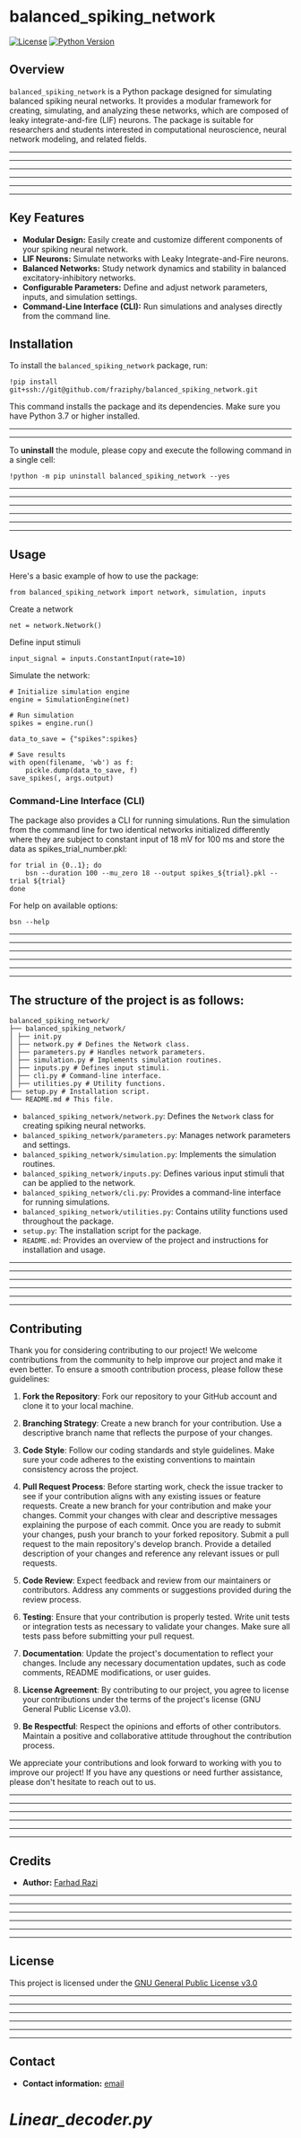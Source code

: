 # balanced_spiking_network

[![License](https://img.shields.io/badge/license-GNU%20GPL%20v3.0-blue.svg)](LICENSE)
[![Python Version](https://img.shields.io/badge/python-3.7+-blue.svg)]()

## Overview

`balanced_spiking_network` is a Python package designed for simulating balanced spiking neural networks. It provides a modular framework for creating, simulating, and analyzing these networks, which are composed of leaky integrate-and-fire (LIF) neurons. The package is suitable for researchers and students interested in computational neuroscience, neural network modeling, and related fields.

------------------------------------------------------------------------------------------------------------
------------------------------------------------------------------------------------------------------------
------------------------------------------------------------------------------------------------------------
------------------------------------------------------------------------------------------------------------
------------------------------------------------------------------------------------------------------------
------------------------------------------------------------------------------------------------------------

## Key Features

-   **Modular Design:** Easily create and customize different components of your spiking neural network.
-   **LIF Neurons:** Simulate networks with Leaky Integrate-and-Fire neurons.
-   **Balanced Networks:** Study network dynamics and stability in balanced excitatory-inhibitory networks.
-   **Configurable Parameters:** Define and adjust network parameters, inputs, and simulation settings.
-   **Command-Line Interface (CLI):** Run simulations and analyses directly from the command line.

## Installation

To install the `balanced_spiking_network` package, run:
```
!pip install git+ssh://git@github.com/fraziphy/balanced_spiking_network.git
```

This command installs the package and its dependencies. Make sure you have Python 3.7 or higher installed.

------------------------------------------------------------------------------------------------------------
------------------------------------------------------------------------------------------------------------

To **uninstall** the module, please copy and execute the following command in a single cell:

```
!python -m pip uninstall balanced_spiking_network --yes
```

------------------------------------------------------------------------------------------------------------
------------------------------------------------------------------------------------------------------------
------------------------------------------------------------------------------------------------------------
------------------------------------------------------------------------------------------------------------
------------------------------------------------------------------------------------------------------------
------------------------------------------------------------------------------------------------------------

## Usage

Here's a basic example of how to use the package:

```
from balanced_spiking_network import network, simulation, inputs
```

Create a network

```
net = network.Network()
```

Define input stimuli

```
input_signal = inputs.ConstantInput(rate=10)
```

Simulate the network:

```
# Initialize simulation engine
engine = SimulationEngine(net)

# Run simulation
spikes = engine.run()

data_to_save = {"spikes":spikes}

# Save results
with open(filename, 'wb') as f:
    pickle.dump(data_to_save, f)
save_spikes(, args.output)

```

### Command-Line Interface (CLI)

The package also provides a CLI for running simulations. Run the simulation from the command line for two identical networks initialized differently where they are subject to constant input of 18 mV for 100 ms and store the data as spikes_trial_number.pkl:

```
for trial in {0..1}; do
	bsn --duration 100 --mu_zero 18 --output spikes_${trial}.pkl --trial ${trial}
done
```

For help on available options:

```
bsn --help
```

------------------------------------------------------------------------------------------------------------
------------------------------------------------------------------------------------------------------------
------------------------------------------------------------------------------------------------------------
------------------------------------------------------------------------------------------------------------
------------------------------------------------------------------------------------------------------------
------------------------------------------------------------------------------------------------------------

## The structure of the project is as follows:
```
balanced_spiking_network/
├── balanced_spiking_network/
│ ├── init.py
│ ├── network.py # Defines the Network class.
│ ├── parameters.py # Handles network parameters.
│ ├── simulation.py # Implements simulation routines.
│ ├── inputs.py # Defines input stimuli.
│ ├── cli.py # Command-line interface.
│ ├── utilities.py # Utility functions.
├── setup.py # Installation script.
└── README.md # This file.

```

-   `balanced_spiking_network/network.py`: Defines the `Network` class for creating spiking neural networks.
-   `balanced_spiking_network/parameters.py`: Manages network parameters and settings.
-   `balanced_spiking_network/simulation.py`: Implements the simulation routines.
-   `balanced_spiking_network/inputs.py`: Defines various input stimuli that can be applied to the network.
-   `balanced_spiking_network/cli.py`: Provides a command-line interface for running simulations.
-   `balanced_spiking_network/utilities.py`: Contains utility functions used throughout the package.
-   `setup.py`:  The installation script for the package.
-   `README.md`: Provides an overview of the project and instructions for installation and usage.

------------------------------------------------------------------------------------------------------------
------------------------------------------------------------------------------------------------------------
------------------------------------------------------------------------------------------------------------
------------------------------------------------------------------------------------------------------------
------------------------------------------------------------------------------------------------------------
------------------------------------------------------------------------------------------------------------

## Contributing

Thank you for considering contributing to our project! We welcome contributions from the community to help improve our project and make it even better. To ensure a smooth contribution process, please follow these guidelines:

1. **Fork the Repository**: Fork our repository to your GitHub account and clone it to your local machine.

2. **Branching Strategy**: Create a new branch for your contribution. Use a descriptive branch name that reflects the purpose of your changes.

3. **Code Style**: Follow our coding standards and style guidelines. Make sure your code adheres to the existing conventions to maintain consistency across the project.

4. **Pull Request Process**:
    Before starting work, check the issue tracker to see if your contribution aligns with any existing issues or feature requests.
    Create a new branch for your contribution and make your changes.
    Commit your changes with clear and descriptive messages explaining the purpose of each commit.
    Once you are ready to submit your changes, push your branch to your forked repository.
    Submit a pull request to the main repository's develop branch. Provide a detailed description of your changes and reference any relevant issues or pull requests.

5. **Code Review**: Expect feedback and review from our maintainers or contributors. Address any comments or suggestions provided during the review process.

6. **Testing**: Ensure that your contribution is properly tested. Write unit tests or integration tests as necessary to validate your changes. Make sure all tests pass before submitting your pull request.

7. **Documentation**: Update the project's documentation to reflect your changes. Include any necessary documentation updates, such as code comments, README modifications, or user guides.

8. **License Agreement**: By contributing to our project, you agree to license your contributions under the terms of the project's license (GNU General Public License v3.0).

9. **Be Respectful**: Respect the opinions and efforts of other contributors. Maintain a positive and collaborative attitude throughout the contribution process.

We appreciate your contributions and look forward to working with you to improve our project! If you have any questions or need further assistance, please don't hesitate to reach out to us.

------------------------------------------------------------------------------------------------------------
------------------------------------------------------------------------------------------------------------
------------------------------------------------------------------------------------------------------------
------------------------------------------------------------------------------------------------------------
------------------------------------------------------------------------------------------------------------
------------------------------------------------------------------------------------------------------------

## Credits

- **Author:** [Farhad Razi](https://github.com/fraziphy)

------------------------------------------------------------------------------------------------------------
------------------------------------------------------------------------------------------------------------
------------------------------------------------------------------------------------------------------------
------------------------------------------------------------------------------------------------------------
------------------------------------------------------------------------------------------------------------
------------------------------------------------------------------------------------------------------------

## License

This project is licensed under the [GNU General Public License v3.0](LICENSE)

------------------------------------------------------------------------------------------------------------
------------------------------------------------------------------------------------------------------------
------------------------------------------------------------------------------------------------------------
------------------------------------------------------------------------------------------------------------
------------------------------------------------------------------------------------------------------------
------------------------------------------------------------------------------------------------------------

## Contact

- **Contact information:** [email](farhad.razi.1988@gmail.com)
# _**Linear_decoder.py**_
